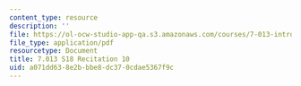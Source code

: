```yaml
---
content_type: resource
description: ''
file: https://ol-ocw-studio-app-qa.s3.amazonaws.com/courses/7-013-introductory-biology-spring-2018/a071dd638e2bbbe8dc370cdae5367f9c_MIT7_013s18R10Q.pdf
file_type: application/pdf
resourcetype: Document
title: 7.013 S18 Recitation 10
uid: a071dd63-8e2b-bbe8-dc37-0cdae5367f9c
---
```

